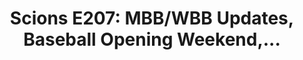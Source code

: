 ---
layout: post
title: "Scions E207: MBB/WBB Updates, Baseball Opening Weekend,..."
description: "Baseball opening weekend is upon us and softball faced..."
permalink: https://www.fromtherumbleseat.com/2024/2/19/24076985/scions-e207-mbb-wbb-updates-baseball-opening-weekend-softball-clearwater-invitational-georgia-tech
---